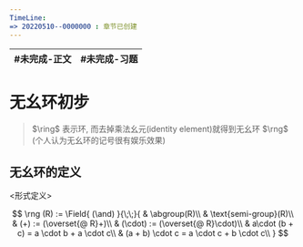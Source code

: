 ```yaml
---
TimeLine: 
=> 20220510--0000000 : 章节已创建
---
```

| #未完成-正文 | #未完成-习题 |
| ------------ | ------------ |

# 无幺环初步

> $\ring$ 表示环, 而去掉乘法幺元(identity element)就得到无幺环 $\rng$ (个人认为无幺环的记号很有娱乐效果)

## 无幺环的定义

\<形式定义\>

$$
\rng (R) := \Field{
    (\and)
}{\;\;}{
    & \abgroup(R)\\
    & \text{semi-group}(R)\\
    & (+) := (\overset{@ R}+)\\
    & (\cdot) := (\overset{@ R}\cdot)\\
    & a\cdot (b + c) = a \cdot b + a \cdot c\\
    & (a + b) \cdot c = a \cdot c + b \cdot c\\
}
$$

